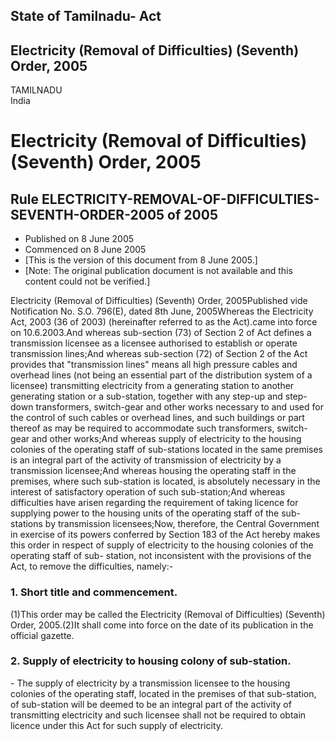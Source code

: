 ## State of Tamilnadu- Act

## Electricity (Removal of Difficulties) (Seventh) Order, 2005

TAMILNADU  
India

# Electricity (Removal of Difficulties) (Seventh) Order, 2005

## Rule ELECTRICITY-REMOVAL-OF-DIFFICULTIES-SEVENTH-ORDER-2005 of 2005

  * Published on 8 June 2005 
  * Commenced on 8 June 2005 
  * [This is the version of this document from 8 June 2005.] 
  * [Note: The original publication document is not available and this content could not be verified.] 

Electricity (Removal of Difficulties) (Seventh) Order, 2005Published vide
Notification No. S.O. 796(E), dated 8th June, 2005Whereas the Electricity Act,
2003 (36 of 2003) (hereinafter referred to as the Act).came into force on
10.6.2003.And whereas sub-section (73) of Section 2 of Act defines a
transmission licensee as a licensee authorised to establish or operate
transmission lines;And whereas sub-section (72) of Section 2 of the Act
provides that "transmission lines" means all high pressure cables and overhead
lines (not being an essential part of the distribution system of a licensee)
transmitting electricity from a generating station to another generating
station or a sub-station, together with any step-up and step-down
transformers, switch-gear and other works necessary to and used for the
control of such cables or overhead lines, and such buildings or part thereof
as may be required to accommodate such transformers, switch-gear and other
works;And whereas supply of electricity to the housing colonies of the
operating staff of sub-stations located in the same premises is an integral
part of the activity of transmission of electricity by a transmission
licensee;And whereas housing the operating staff in the premises, where such
sub-station is located, is absolutely necessary in the interest of
satisfactory operation of such sub-station;And whereas difficulties have
arisen regarding the requirement of taking licence for supplying power to the
housing units of the operating staff of the sub-stations by transmission
licensees;Now, therefore, the Central Government in exercise of its powers
conferred by Section 183 of the Act hereby makes this order in respect of
supply of electricity to the housing colonies of the operating staff of sub-
station, not inconsistent with the provisions of the Act, to remove the
difficulties, namely:-

### 1. Short title and commencement.

(1)This order may be called the Electricity (Removal of Difficulties)
(Seventh) Order, 2005.(2)It shall come into force on the date of its
publication in the official gazette.

### 2. Supply of electricity to housing colony of sub-station.

\- The supply of electricity by a transmission licensee to the housing
colonies of the operating staff, located in the premises of that sub-station,
of sub-station will be deemed to be an integral part of the activity of
transmitting electricity and such licensee shall not be required to obtain
licence under this Act for such supply of electricity.

